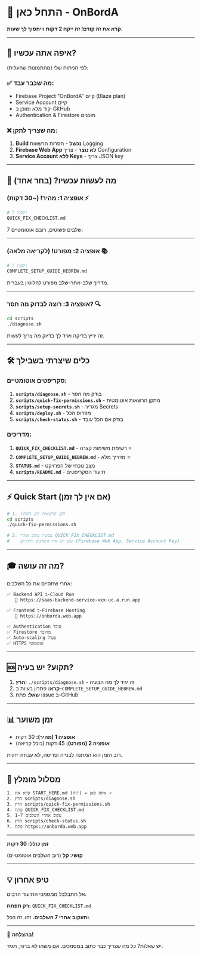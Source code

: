 # 🚀 התחל כאן - OnBordA

**קרא את זה קודם! זה ייקח 2 דקות וייחסוך לך שעות.**

---

## 📍 איפה אתה עכשיו?

לפי הניתוח שלי (מהתמונות שהעלית):

### ✅ מה שכבר עבד:
- Firebase Project "OnBordA" קיים (Blaze plan)
- Service Account קיים
- קוד מלא ומוכן ב-GitHub
- Authentication & Firestore מוכנים

### ❌ מה שצריך לתקן:
1. **Build נכשל** - חסרות הרשאות Logging
2. **Firebase Web App לא נוצר** - צריך Configuration
3. **Service Account ללא Keys** - צריך JSON key

---

## 🎯 מה לעשות עכשיו? (בחר אחד)

### אופציה 1: מהיר! (~30 דקות) ⚡

```bash
# קפוץ ל:
QUICK_FIX_CHECKLIST.md
```

7 שלבים פשוטים, רובם אוטומטיים.

---

### אופציה 2: מפורט! (לקריאה מלאה) 📚

```bash
# קפוץ ל:
COMPLETE_SETUP_GUIDE_HEBREW.md
```

מדריך שלב-אחר-שלב מפורט לחלוטין בעברית.

---

### אופציה 3: רוצה לבדוק מה חסר? 🔍

```bash
cd scripts
./diagnose.sh
```

זה יריץ בדיקה ויגיד לך בדיוק מה צריך לעשות.

---

## 🛠️ כלים שיצרתי בשבילך

### סקריפטים אוטומטיים:

1. **`scripts/diagnose.sh`** - בודק מה חסר
2. **`scripts/quick-fix-permissions.sh`** - מתקן הרשאות אוטומטית
3. **`scripts/setup-secrets.sh`** - מגדיר Secrets
4. **`scripts/deploy.sh`** - מפרוס הכל
5. **`scripts/check-status.sh`** - בודק אם הכל עובד

### מדריכים:

1. **`QUICK_FIX_CHECKLIST.md`** - רשימת משימות קצרה ⭐
2. **`COMPLETE_SETUP_GUIDE_HEBREW.md`** - מדריך מלא ⭐
3. **`STATUS.md`** - מצב נוכחי של הפרויקט
4. **`scripts/README.md`** - תיעוד הסקריפטים

---

## ⚡ Quick Start (אם אין לך זמן)

```bash
# 1. תקן הרשאות (2 דקות)
cd scripts
./quick-fix-permissions.sh

# 2. עכשיו עקוב אחרי QUICK_FIX_CHECKLIST.md
#    שם יש את השלבים הידניים (Firebase Web App, Service Account Key)
```

---

## 🎓 מה זה עושה?

אחרי שתסיים את כל השלבים:

```
✅ Backend API ב-Cloud Run
   🔗 https://saas-backend-service-xxx-uc.a.run.app

✅ Frontend ב-Firebase Hosting
   🔗 https://onborda.web.app

✅ Authentication עובד
✅ Firestore מחובר
✅ Auto-scaling פעיל
✅ HTTPS אוטומטי
```

---

## 🆘 תקוע? יש בעיה?

1. **הרץ:** `./scripts/diagnose.sh` - זה יגיד לך מה הבעיה
2. **קרא:** פתרון בעיות ב-`COMPLETE_SETUP_GUIDE_HEBREW.md`
3. **שאל:** פתח issue ב-GitHub

---

## 📊 זמן משוער

- **אופציה 1 (מהיר):** 30 דקות
- **אופציה 2 (מפורט):** 45 דקות (כולל קריאה)

רוב הזמן הוא המתנה לבנייה ופריסה, לא עבודה ידנית.

---

## 🎯 מסלול מומלץ

```
1. קרא את START_HERE.md (זה!) ← אתה כאן ✓
2. הרץ scripts/diagnose.sh
3. הרץ scripts/quick-fix-permissions.sh
4. פתח QUICK_FIX_CHECKLIST.md
5. עקוב אחרי השלבים 1-7
6. הרץ scripts/check-status.sh
7. פתח https://onborda.web.app
```

---

**זמן כולל: 30 דקות**

**קושי: קל** (רוב השלבים אוטומטיים)

---

## 💡 טיפ אחרון

אל תתבלבל ממסמכי התיעוד הרבים.

**רק תפתח:** `QUICK_FIX_CHECKLIST.md`

**ותעקוב אחרי 7 השלבים.** זהו. זה הכל.

---

🚀 **בהצלחה!**

יש שאלות? כל מה שצריך כבר כתוב במסמכים. אם משהו לא ברור, תגיד.

